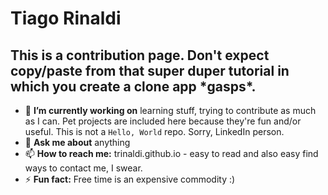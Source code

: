 # Tiago Rinaldi

## This is a **contribution** page. Don't expect copy/paste from that super duper tutorial in which you create a clone app \*gasps\*.

- 🔭 **I’m currently working on** learning stuff, trying to contribute as much as I can. Pet projects are included here because they're fun and/or useful. This is not a `Hello, World` repo. Sorry, LinkedIn person.
- 💬 **Ask me about** anything
- 📫 **How to reach me:** trinaldi.github.io - easy to read and also easy find ways to contact me, I swear.
- ⚡ **Fun fact:** Free time is an expensive commodity :)
